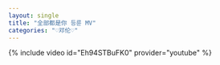 ```yaml
---
layout: single
title: "全部都是你 등륜 MV"
categories: "♡邓伦♡"
---
```


{% include video id="Eh94STBuFK0" provider="youtube" %}

